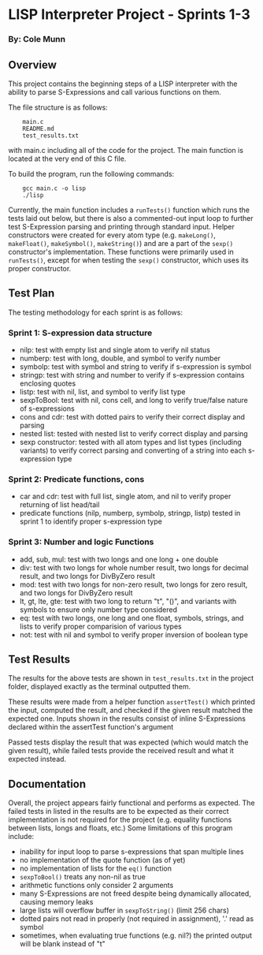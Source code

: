 # LISP Interpreter Project - Sprints 1-3
### By: Cole Munn

## Overview
This project contains the beginning steps of a LISP interpreter with the ability to parse S-Expressions and call various functions on them.

The file structure is as follows:
```
	main.c
	README.md
	test_results.txt
```
with main.c including all of the code for the project. The main function is located at the very end of this C file.

To build the program, run the following commands:
```
	gcc main.c -o lisp
	./lisp
```

Currently, the main function includes a `runTests()` function which runs the tests laid out below, but there is also a commented-out input loop to further test S-Expression parsing and printing through standard input. Helper constructors were created for every atom type (e.g. `makeLong()`, `makeFloat()`, `makeSymbol()`, `makeString()`) and are a part of the `sexp()` constructor's implementation. These functions were primarily used in `runTests()`, except for when testing the `sexp()` constructor, which uses its proper constructor.
## Test Plan
The testing methodology for each sprint is as follows:
### Sprint 1: S-expression data structure
- nilp: test with empty list and single atom to verify nil status
- numberp: test with long, double, and symbol to verify number
- symbolp: test with symbol and string to verify if s-expression is symbol
- stringp: test with string and number to verify if s-expression contains enclosing quotes
- listp: test with nil, list, and symbol to verify list type
- sexpToBool: test with nil, cons cell, and long to verify true/false nature of s-expressions
- cons and cdr: test with dotted pairs to verify their correct display and parsing
- nested list: tested with nested list to verify correct display and parsing
- sexp constructor: tested with all atom types and list types (including variants) to verify correct parsing and converting of a string into each s-expression type
### Sprint 2: Predicate functions, cons
- car and cdr: test with full list, single atom, and nil to verify proper returning of list head/tail
- predicate functions (nilp, numberp, symbolp, stringp, listp) tested in sprint 1 to identify proper s-expression type
### Sprint 3: Number and logic Functions
- add, sub, mul: test with two longs and one long + one double
- div: test with two longs for whole number result, two longs for decimal result, and two longs for DivByZero result
- mod: test with two longs for non-zero result, two longs for zero result, and two longs for DivByZero result
- lt, gt, lte, gte: test with two long to return "t", "()", and variants with symbols to ensure only number type considered
- eq: test with two longs, one long and one float, symbols, strings, and lists to verify proper comparision of various types
- not: test with nil and symbol to verify proper inversion of boolean type

## Test Results
The results for the above tests are shown in `test_results.txt` in the project folder, displayed exactly as the terminal outputted them.

These results were made from a helper function `assertTest()` which printed the input, computed the result, and checked if the given result matched the expected one. 
Inputs shown in the results consist of inline S-Expressions declared within the assertTest function's argument

Passed tests display the result that was expected (which would match the given result), while failed tests provide the received result and what it expected instead.
## Documentation
Overall, the project appears fairly functional and performs as expected. The failed tests in listed in the results are to be expected as their correct implementation is not required for the project (e.g. equality functions between lists, longs and floats, etc.)
Some limitations of this program include:
- inability for input loop to parse s-expressions that span multiple lines
- no implementation of the quote function (as of yet)
- no implementation of lists for the `eq()` function
- `sexpToBool()` treats any non-nil as true
- arithmetic functions only consider 2 arguments
- many S-Expressions are not freed despite being dynamically allocated, causing memory leaks
- large lists will overflow buffer in `sexpToString()` (limit 256 chars)
- dotted pairs not read in properly (not required in assignment), '.' read as symbol
- sometimes, when evaluating true functions (e.g. nil?) the printed output will be blank instead of "t"